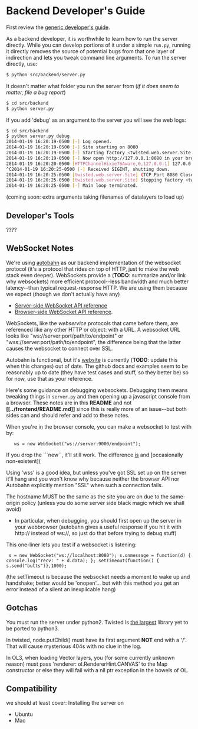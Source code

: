 # Backend Developer's Guide

First review the [generic developer's guide](../README.md).

As a backend developer, it is worthwhile to learn how to run the server directly.
While you can develop portions of it under a simple ```run.py```,
running it directly removes the source of potential bugs from that one layer of indirection
 and lets you tweak command line arguments. To run the server directly, use:
```bash
$ python src/backend/server.py
```

It doesn't matter what folder you run the server from (_if it does seem to matter, file a bug report_)
```bash
$ cd src/backend
$ python server.py
```

If you add 'debug' as an argument to the server you will see the web logs:
```bash
$ cd src/backend
$ python server.py debug
2014-01-19 16:20:19-0500 [-] Log opened.
2014-01-19 16:20:19-0500 [-] Site starting on 8080
2014-01-19 16:20:19-0500 [-] Starting factory <twisted.web.server.Site instance at 0x2e4e680>
2014-01-19 16:20:19-0500 [-] Now open http://127.0.0.1:8080 in your browser
2014-01-19 16:20:20-0500 [HTTPChannelHixie76Aware,0,127.0.0.1] 127.0.0.1 - - [19/Jan/2014:21:20:20 +0000] "GET /assets/ HTTP/1.1" 404 145 "-" "Mozilla/5.0 (X11; Linux x86_64; rv:26.0) Gecko/20100101 Firefox/26.0"
^C2014-01-19 16:20:25-0500 [-] Received SIGINT, shutting down.
2014-01-19 16:20:25-0500 [twisted.web.server.Site] (TCP Port 8080 Closed)
2014-01-19 16:20:25-0500 [twisted.web.server.Site] Stopping factory <twisted.web.server.Site instance at 0x2e4e680>
2014-01-19 16:20:25-0500 [-] Main loop terminated.
```

 (coming soon: extra arguments taking filenames of datalayers to load up)

## Developer's Tools

????

## WebSocket Notes

We're using [autobahn](https://github.com/tavendo/AutobahnPython) as our backend implementation of the websocket protocol (it's a protocol that rides on top of HTTP, just to make the web stack even deeper).
WebSockets provide a (**TODO**: summarize and/or link why websockets) more efficient protocol--less bandwidth and much better latency--than typical request-response HTTP. We are using them because we expect (though we don't actually have any)

* [Server-side WebSocket API reference](https://github.com/tavendo/AutobahnPython/tree/master/doc)
* [Browser-side WebSocket API reference](https://developer.mozilla.org/en-US/docs/Web/API/WebSocket#Ready_state_constants).

WebSockets, like the _webservice_ protocols that came before them, are referenced like any other HTTP or object: with a URL.
A websocket URL looks like "ws://server:port/path/to/endpoint" or "wss://server:port/path/to/endpoint", the difference being that the latter causes the websocket to connect over SSL.

Autobahn is functional, but it's [website](http://autobahn.ws/python/tutorials/echo/) is currently (**TODO**: update this when this changes) out of date. The github docs and examples seem to be reasonably up to date (they have test cases and stuff, so they better be) so for now, use that as your reference.

Here's some guidance on debugging websockets. Debugging them means tweaking things in ```server.py``` and then opening up
a javascript console from a browser. These notes are in this **README** and not **[[../frontend/README.md]]** since this is really more of an issue--but both sides can and should refer and add to these notes.

When you're in the browser console, you can make a websocket to test with by:
```
   ws = new WebSocket("ws://server:9000/endpoint");
```
   If you drop the ```new``, it'll still work. The difference [is](http://trephine.org/t/index.php?title=Understanding_the_JavaScript_new_keyword) and [occasionally non-existent](

Using 'wss' is a good idea, but unless you've got SSL set up on the server it'll hang and you won't know why because neither the browser API nor Autobahn explicitly mention "SSL" when such a connection fails.

The hostname MUST be the same as the site you are on due to the same-origin policy (unless you do some server side black magic which we shall avoid)
 * In particular, when debugging, you should first open up the server in your webbrowser (autobahn gives a useful response if you hit it with http:// instead of ws://, so just do that before trying to debug stuff)

This one-liner lets you test if a websocket is listening:
 ```
  s = new WebSocket("ws://localhost:8080"); s.onmessage = function(d) { console.log("recv: " + d.data); }; setTimeout(function() { s.send("butts")},1000);
```
  (the setTimeout is because the websocket needs a moment to wake up and handshake; better would be 'onopen'... but with this method you get an error instead of a silent an inexplicable hang)

## Gotchas




You must run the server under python2. Twisted is [the largest](https://wiki.python.org/moin/Python2orPython3) library yet to be ported to python3.

In twisted, node.putChild() must have its first argument **NOT** end with a '/'. That will cause mysterious 404s with no clue in the log.

In OL3, when loading Vector layers, you (for some currently unknown reason) must pass 'renderer: ol.RendererHint.CANVAS' to the Map constructor or else they will fail with a nil ptr exception in the bowels of OL.


## Compatibility

we should at least cover:
Installing the server on
* Ubuntu
* Mac
